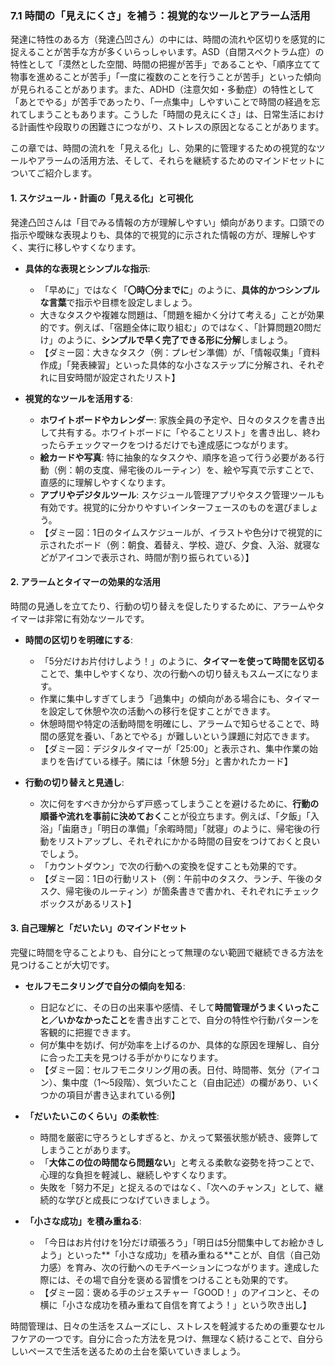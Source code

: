 

### **7.1 時間の「見えにくさ」を補う：視覚的なツールとアラーム活用**

発達に特性のある方（発達凸凹さん）の中には、時間の流れや区切りを感覚的に捉えることが苦手な方が多くいらっしゃいます。ASD（自閉スペクトラム症）の特性として「漠然とした空間、時間の把握が苦手」であることや、「順序立てて物事を進めることが苦手」「一度に複数のことを行うことが苦手」といった傾向が見られることがあります。また、ADHD（注意欠如・多動症）の特性として「あとでやる」が苦手であったり、「一点集中」しやすいことで時間の経過を忘れてしまうこともあります。こうした「時間の見えにくさ」は、日常生活における計画性や段取りの困難さにつながり、ストレスの原因となることがあります。

この章では、時間の流れを「見える化」し、効果的に管理するための視覚的なツールやアラームの活用方法、そして、それらを継続するためのマインドセットについてご紹介します。

#### **1. スケジュール・計画の「見える化」と可視化**

発達凸凹さんは「目でみる情報の方が理解しやすい」傾向があります。口頭での指示や曖昧な表現よりも、具体的で視覚的に示された情報の方が、理解しやすく、実行に移しやすくなります。

*   **具体的な表現とシンプルな指示**:
    *   「早めに」ではなく「**〇時〇分までに**」のように、**具体的かつシンプルな言葉**で指示や目標を設定しましょう。
    *   大きなタスクや複雑な問題は、「問題を細かく分けて考える」ことが効果的です。例えば、「宿題全体に取り組む」のではなく、「計算問題20問だけ」のように、**シンプルで早く完了できる形に分解**しましょう。
    *   【ダミー図：大きなタスク（例：プレゼン準備）が、「情報収集」「資料作成」「発表練習」といった具体的な小さなステップに分解され、それぞれに目安時間が設定されたリスト】

*   **視覚的なツールを活用する**:
    *   **ホワイトボードやカレンダー**: 家族全員の予定や、日々のタスクを書き出して共有する。ホワイトボードに「やることリスト」を書き出し、終わったらチェックマークをつけるだけでも達成感につながります。
    *   **絵カードや写真**: 特に抽象的なタスクや、順序を追って行う必要がある行動（例：朝の支度、帰宅後のルーティン）を、絵や写真で示すことで、直感的に理解しやすくなります。
    *   **アプリやデジタルツール**: スケジュール管理アプリやタスク管理ツールも有効です。視覚的に分かりやすいインターフェースのものを選びましょう。
    *   【ダミー図：1日のタイムスケジュールが、イラストや色分けで視覚的に示されたボード（例：朝食、着替え、学校、遊び、夕食、入浴、就寝などがアイコンで表示され、時間が割り振られている）】

#### **2. アラームとタイマーの効果的な活用**

時間の見通しを立てたり、行動の切り替えを促したりするために、アラームやタイマーは非常に有効なツールです。

*   **時間の区切りを明確にする**:
    *   「5分だけお片付けしよう！」のように、**タイマーを使って時間を区切る**ことで、集中しやすくなり、次の行動への切り替えもスムーズになります。
    *   作業に集中しすぎてしまう「過集中」の傾向がある場合にも、タイマーを設定して休憩や次の活動への移行を促すことができます。
    *   休憩時間や特定の活動時間を明確にし、アラームで知らせることで、時間の感覚を養い、「あとでやる」が難しいという課題に対応できます。
    *   【ダミー図：デジタルタイマーが「25:00」と表示され、集中作業の始まりを告げている様子。隣には「休憩 5分」と書かれたカード】

*   **行動の切り替えと見通し**:
    *   次に何をすべきか分からず戸惑ってしまうことを避けるために、**行動の順番や流れを事前に決めておく**ことが役立ちます。例えば、「夕飯」「入浴」「歯磨き」「明日の準備」「余暇時間」「就寝」のように、帰宅後の行動をリストアップし、それぞれにかかる時間の目安をつけておくと良いでしょう。
    *   「カウントダウン」で次の行動への変換を促すことも効果的です。
    *   【ダミー図：1日の行動リスト（例：午前中のタスク、ランチ、午後のタスク、帰宅後のルーティン）が箇条書きで書かれ、それぞれにチェックボックスがあるリスト】

#### **3. 自己理解と「だいたい」のマインドセット**

完璧に時間を守ることよりも、自分にとって無理のない範囲で継続できる方法を見つけることが大切です。

*   **セルフモニタリングで自分の傾向を知る**:
    *   日記などに、その日の出来事や感情、そして**時間管理がうまくいったこと／いかなかったこと**を書き出すことで、自分の特性や行動パターンを客観的に把握できます。
    *   何が集中を妨げ、何が効率を上げるのか、具体的な原因を理解し、自分に合った工夫を見つける手がかりになります。
    *   【ダミー図：セルフモニタリング用の表。日付、時間帯、気分（アイコン）、集中度（1～5段階）、気づいたこと（自由記述）の欄があり、いくつかの項目が書き込まれている例】

*   **「だいたいこのくらい」の柔軟性**:
    *   時間を厳密に守ろうとしすぎると、かえって緊張状態が続き、疲弊してしまうことがあります。
    *   「**大体この位の時間なら問題ない**」と考える柔軟な姿勢を持つことで、心理的な負担を軽減し、継続しやすくなります。
    *   失敗を「努力不足」と捉えるのではなく、「次へのチャンス」として、継続的な学びと成長につなげていきましょう。

*   **「小さな成功」を積み重ねる**:
    *   「今日はお片付けを1分だけ頑張ろう」「明日は5分間集中してお絵かきしよう」といった**「小さな成功」を積み重ねる**ことが、自信（自己効力感）を育み、次の行動へのモチベーションにつながります。達成した際には、その場で自分を褒める習慣をつけることも効果的です。
    *   【ダミー図：褒める手のジェスチャー「GOOD！」のアイコンと、その横に「小さな成功を積み重ねて自信を育てよう！」という吹き出し】

時間管理は、日々の生活をスムーズにし、ストレスを軽減するための重要なセルフケアの一つです。自分に合った方法を見つけ、無理なく続けることで、自分らしいペースで生活を送るための土台を築いていきましょう。